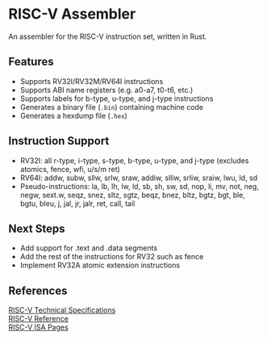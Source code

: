 # RISC-V Assembler
An assembler for the RISC-V instruction set, written in Rust.

## Features
- Supports RV32I/RV32M/RV64I instructions
- Supports ABI name registers (e.g. a0-a7, t0-t6, etc.)
- Supports labels for b-type, u-type, and j-type instructions
- Generates a binary file (`.bin`) containing machine code
- Generates a hexdump file (`.hex`)

## Instruction Support
- RV32I: all r-type, i-type, s-type, b-type, u-type, and j-type (excludes atomics, fence, wfi, u/s/m ret)
- RV64I: addw, subw, sllw, srlw, sraw, addiw, slliw, srliw, sraiw, lwu, ld, sd
- Pseudo-instructions: la, lb, lh, lw, ld, sb, sh, sw, sd, nop, li, mv, not, neg, negw, sext.w, seqz, snez, sltz, sgtz, 
beqz, bnez, bltz, bgtz, bgt, ble, bgtu, bleu, j, jal, jr, jalr, ret, call, tail

## Next Steps
- Add support for .text and .data segments
- Add the rest of the instructions for RV32 such as fence
- Implement RV32A atomic extension instructions

## References
[RISC-V Technical Specifications](https://lf-riscv.atlassian.net/wiki/spaces/HOME/pages/16154769/RISC-V+Technical+Specifications#ISA-Specifications)  
[RISC-V Reference](https://www.cs.sfu.ca/~ashriram/Courses/CS295/assets/notebooks/RISCV/RISCV_CARD.pdf)  
[RISC-V ISA Pages](https://msyksphinz-self.github.io/riscv-isadoc/html/rv64i.html)